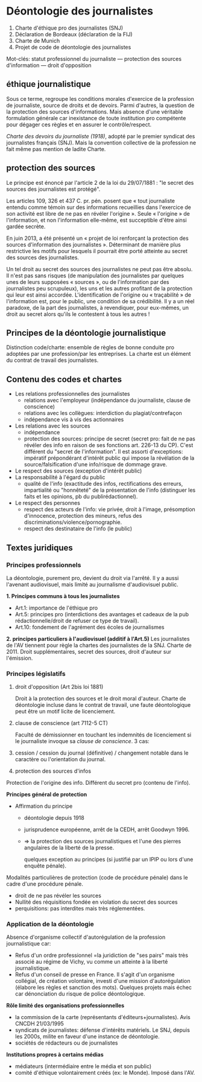 # Déontologie des journalistes

1. Charte d'éthique pro des journalistes \(SNJ\)
2. Déclaration de Bordeaux \(déclaration de la FIJ\)
3. Charte de Munich
4. Projet de code de déontologie des journalistes

Mot-clés: statut professionnel du journaliste — protection des sources d'information — droit d'opposition

## éthique journalistique

Sous ce terme, regroupe les conditions morales d'exercice de la profession de journaliste, source de droits et de devoirs. Parmi d'autres, la question de la protection des sources d'informations. Mais absence d'une véritable formulation générale car inexistance de toute institution pro compétente pour dégager ces règles et en assurer le contrôle/respect.

_Charte des devoirs du journaliste \(1918\)_, adopté par le premier syndicat des journalistes français \(SNJ\). Mais la convention collective de la profession ne fait même pas mention de ladite Charte.

## protection des sources

Le principe est énoncé par l'article 2 de la loi du 29/07/1881 : "le secret des sources des journalistes est protégé".

Les articles 109, 326 et 437 C. pr. pén. posent que « tout journaliste entendu comme témoin sur des informations recueillies dans l'exercice de son activité est libre de ne pas en révéler l'origine ». Seule « l'origine » de l'information, et non l'information elle-même, est succeptible d'être ainsi gardée secrète.

En juin 2013, a été présenté un « projet de loi renforçant la protection des sources d'information des journalistes ». Déterminant de manière plus restrictive les motifs pour lesquels il pourrait être porté atteinte au secret des sources des journalistes.

Un tel droit au secret des sources des journalistes ne peut pas être absolu. Il n'est pas sans risques \(de manipulation des journalistes par quelques unes de leurs supposées « sources », ou de l'information par des journalistes peu scrupuleux\), les uns et les autres profitant de la protection qui leur est ainsi accordée. L'identification de l'origine ou « traçabilité » de l'information est, pour le public, une condition de sa crédibilité. Il y a un réel paradoxe, de la part des journalistes, à revendiquer, pour eux-mêmes, un droit au secret alors qu'ils le contestent à tous les autres !

## Principes de la déontologie journalistique

Distinction code/charte: ensemble de règles de bonne conduite pro adoptées par une profession/par les entreprises. La charte est un élément du contrat de travail des journalistes.

## Contenu des codes et chartes

* Les relations professionnelles des journalistes
  * relations avec l'employeur \(indépendance du journaliste, clause de conscience\)
  * relations avec les collègues: interdiction du plagiat/contrefaçon
  * indépendance vis à vis des actionnaires
* Les relations avec les sources
  * indépendance
  * protection des sources: principe de secret \(secret pro: fait de ne pas révéler des info en raison de ses fonctions art. 226-13 du CP\). C'est différent du "secret de l'information". Il est assorti d'exceptions: impératif prépondérant d'intérêt public qui impose la révélation de la source/falsification d'une info/risque de dommage grave.
* Le respect des sources \(exception d'intérêt public\)
* La responsabilité à l'égard du public
  * qualité de l'info \(exactitude des infos, rectifications des erreurs, impartialité ou "honnêteté" de la présentation de l'info \(distinguer les faits et les opinions, pb du publirédactionnel\).
* Le respect des personnes
  * respect des acteurs de l'info: vie privée, droit à l'image, présomption d'innocence, protection des mineurs, refus des discriminations/violence/pornographie.
  * respect des destinataire de l'info \(le public\)

## Textes juridiques

### Principes professionnels

La déontologie, purement pro, devient du droit via l'arrêté. Il y a aussi l'avenant audiovisuel, mais limité au journalisme d'audiovisuel public.

**1. Principes communs à tous les journalistes**

* Art.1: importance de l'éthique pro
* Art.5: principes pro \(interdictions des avantages et cadeaux de la pub rédactionnelle/droit de refuser ce type de travail\).
* Art.10: fondement de l'agrément des écoles de journalismes

**2. principes particuliers à l'audiovisuel \(additif à l'Art.5\)** Les journalistes de l'AV tiennent pour règle la chartes des journalistes de la SNJ. Charte de 2011. Droit supplémentaires, secret des sources, droit d'auteur sur l'émission.

### Principes législatifs

1. droit d'opposition \(Art 2bis loi 1881\)

   Droit à la protection des sources et le droit moral d'auteur. Charte de déontologie incluse dans le contrat de travail, une faute déontologique peut être un motif licite de licenciement.

2. clause de conscience \(art 7112-5 CT\)

   Faculté de démissionner en touchant les indemnités de licenciement si le journaliste invoque sa _clause de conscience_. 3 cas:

3. cession / cession du journal \(définitive\) / changement notable dans le caractère ou l'orientation du journal.
4. protection des sources d'infos

Protection de l'origine des info. Différent du secret pro \(contenu de l'info\).

**Principes général de protection**

* Affirmation du principe
  * déontologie depuis 1918
  * jurisprudence européenne, arrêt de la CEDH, arrêt Goodwyn 1996.
  * =&gt; la protection des sources journalistiques et l'une des pierres angulaires de la liberté de la presse.

    quelques exception au principes \(si justifié par un IPIP ou lors d'une enquête pénale\).

Modalités particulières de protection \(code de procédure pénale\) dans le cadre d'une procédure pénale.

* droit de ne pas révéler les sources
* Nullité des réquisitions fondée en violation du secret des sources
* perquisitions: pas interdites mais très réglementées.

### Application de la déontologie

Absence d'organisme collectif d'autorégulation de la profession journalistique car:

* Refus d'un ordre professionnel =la juridiction de "ses pairs" mais très associé au régime de Vichy, vu comme un atteinte à la liberté journalistique.
* Refus d'un conseil de presse en France. Il s'agit d'un organisme collégial, de création volontaire, investi d'une mission d'autorégulation \(élabore les règles et sanction des mots\). Quelques projets mais échec car dénonciation du risque de police déontologique.

**Rôle limité des organisations professionnelles**

* la commission de la carte \(représentants d'éditeurs+journalistes\). Avis CNCDH 21/03/1995
* syndicats de journalistes: défense d'intérêts matériels. Le SNJ, depuis les 2000s, milite en faveur d'une instance de déontologie.
* sociétés de rédacteurs ou de journalistes

**Institutions propres à certains médias**

* médiateurs \(intermédiaire entre le média et son public\)
* comité d'éthique volontairement créés \(ex: le Monde\). Imposé dans l'AV.

